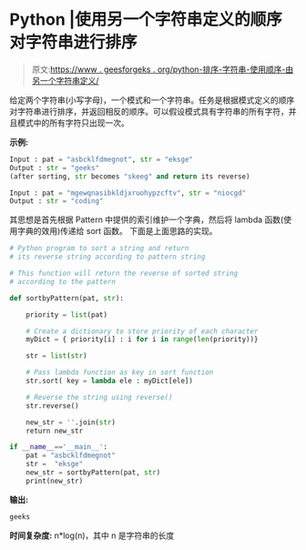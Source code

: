 # Python |使用另一个字符串定义的顺序对字符串进行排序

> 原文:[https://www . geesforgeks . org/python-排序-字符串-使用顺序-由另一个字符串定义/](https://www.geeksforgeeks.org/python-sorting-string-using-order-defined-by-another-string/)

给定两个字符串(小写字母)，一个模式和一个字符串。任务是根据模式定义的顺序对字符串进行排序，并返回相反的顺序。可以假设模式具有字符串的所有字符，并且模式中的所有字符只出现一次。

**示例:**

```py
Input : pat = "asbcklfdmegnot", str = "eksge" 
Output : str = "geeks"
(after sorting, str becomes "skeeg" and return its reverse)

Input : pat = "mgewqnasibkldjxruohypzcftv", str = "niocgd"
Output : str = "coding"

```

其思想是首先根据 Pattern 中提供的索引维护一个字典，然后将 lambda 函数(使用字典的效用)传递给 sort 函数。
下面是上面思路的实现。

```py
# Python program to sort a string and return
# its reverse string according to pattern string

# This function will return the reverse of sorted string
# according to the pattern

def sortbyPattern(pat, str):

    priority = list(pat)

    # Create a dictionary to store priority of each character
    myDict = { priority[i] : i for i in range(len(priority))}

    str = list(str)

    # Pass lambda function as key in sort function
    str.sort( key = lambda ele : myDict[ele])

    # Reverse the string using reverse()
    str.reverse()

    new_str = ''.join(str)
    return new_str

if __name__=='__main__':
    pat = "asbcklfdmegnot"
    str =  "eksge"
    new_str = sortbyPattern(pat, str)
    print(new_str)
```

**输出:**

```py
geeks
```

**时间复杂度:** n*log(n)，其中 n 是字符串的长度